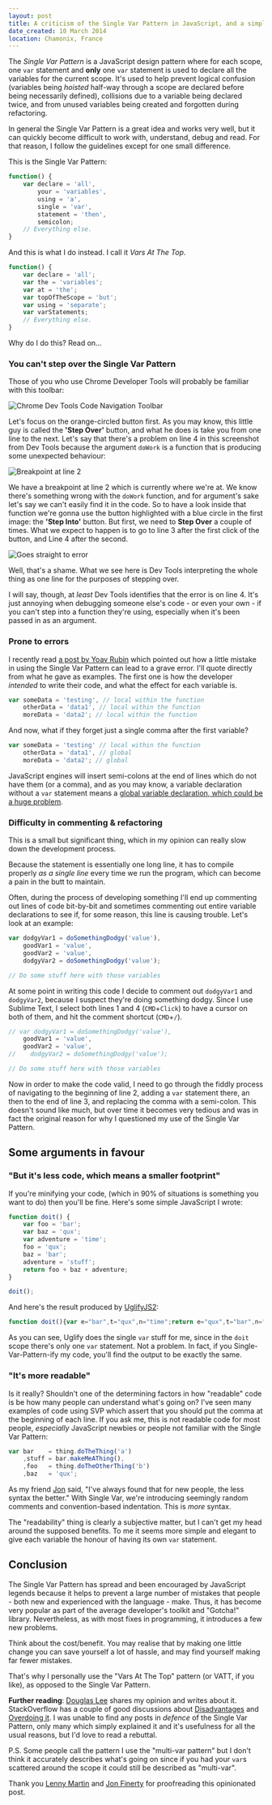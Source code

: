 ```yaml
---
layout: post
title: A criticism of the Single Var Pattern in JavaScript, and a simple alternative
date_created: 10 March 2014
location: Chamonix, France
---
```


The *Single Var Pattern* is a JavaScript design pattern where for each scope, one `var` statement and **only** one `var` statement is used to declare all the variables for the current scope. It's used to help prevent logical confusion (variables being *hoisted* half-way through a scope are declared before being necessarily defined), collisions due to a variable being declared twice, and from unused variables being created and forgotten during refactoring.

In general the Single Var Pattern is a great idea and works very well, but it can quickly become difficult to work with, understand, debug and read. For that reason, I follow the guidelines except for one small difference.

This is the Single Var Pattern:

```javascript
function() {
    var declare = 'all',
        your = 'variables',
        using = 'a',
        single = 'var',
        statement = 'then',
        semicolon;
    // Everything else.
}
```

And this is what I do instead. I call it *Vars At The Top*.

```javascript
function() {
    var declare = 'all';
    var the = 'variables';
    var at = 'the';
    var topOfTheScope = 'but';
    var using = 'separate';
    var varStatements;
    // Everything else.
}
```

Why do I do this? Read on...

### You can't step over the Single Var Pattern

Those of you who use Chrome Developer Tools will probably be familiar with this toolbar:

![Chrome Dev Tools Code Navigation Toolbar](/img/single-var-dev-tools-1.png)

Let's focus on the orange-circled button first. As you may know, this little guy is called the **'Step Over'** button, and what he does is take you from one line to the next. Let's say that there's a problem on line 4 in this screenshot from Dev Tools because the argument `doWork` is a function that is producing some unexpected behaviour:

![Breakpoint at line 2](/img/single-var-dev-tools-2.png)

We have a breakpoint at line 2 which is currently where we're at. We know there's something wrong with the `doWork` function, and for argument's sake let's say we can't easily find it in the code. So to have a look inside that function we're gonna use the button highlighted with a blue circle in the first image: the **'Step Into'** button. But first, we need to **Step Over** a couple of times. What we expect to happen is to go to line 3 after the first click of the button, and Line 4 after the second.

![Goes straight to error](/img/single-var-dev-tools-3.png)

Well, that's a shame. What we see here is Dev Tools interpreting the whole thing as one line for the purposes of stepping over.

I will say, though, at *least* Dev Tools identifies that the error is on line 4. It's just annoying when debugging someone else's code - or even your own - if you can't step into a function they're using, especially when it's been passed in as an argument.

### Prone to errors

I recently read [a post by Yoav Rubin](http://yoavrubin.blogspot.fr/2011/09/function-javascript-engine-and-single.html) which pointed out how a little mistake in using the Single Var Pattern can lead to a grave error. I'll quote directly from what he gave as examples. The first one is how the developer *intended* to write their code, and what the effect for each variable is.

```javascript
var someData = 'testing', // local within the function
    otherData = 'data1', // local within the function
    moreData = 'data2'; // local within the function
```

And now, what if they forget just a single comma after the first variable?

```javascript
var someData = 'testing' // local within the function
    otherData = 'data1', // global
    moreData = 'data2'; // global
```

JavaScript engines will insert semi-colons at the end of lines which do not have them (or a comma), and as you may know, a variable declaration without a `var` statement means a [global variable declaration, which could be a huge problem](http://code.tutsplus.com/tutorials/the-11-javascript-mistakes-youre-making--net-20413).

### Difficulty in commenting & refactoring

This is a small but significant thing, which in my opinion can really slow down the development process.

Because the statement is essentially one long line, it has to compile properly *as a single line* every time we run the program, which can become a pain in the butt to maintain.

Often, during the process of developing something I'll end up commenting out lines of code bit-by-bit and sometimes commenting out entire variable declarations to see if, for some reason, this line is causing trouble. Let's look at an example:

```javascript
var dodgyVar1 = doSomethingDodgy('value'),
    goodVar1 = 'value',
    goodVar2 = 'value',
    dodgyVar2 = doSomethingDodgy('value');

// Do some stuff here with those variables
```

At some point in writing this code I decide to comment out `dodgyVar1` and `dodgyVar2`, because I suspect they're doing something dodgy. Since I use Sublime Text, I select both lines 1 and 4 (`CMD`+`Click`) to have a cursor on both of them, and hit the comment shortcut (`CMD`+`/`).

```javascript
// var dodgyVar1 = doSomethingDodgy('value'),
    goodVar1 = 'value',
    goodVar2 = 'value',
//    dodgyVar2 = doSomethingDodgy('value');

// Do some stuff here with those variables
```

Now in order to make the code valid, I need to go through the fiddly process of navigating to the beginning of line 2, adding a `var` statement there, an then to the end of line 3, and replacing the comma with a semi-colon. This doesn't sound like much, but over time it becomes very tedious and was in fact the original reason for why I questioned my use of the Single Var Pattern.

## Some arguments in favour

### "But it's less code, which means a smaller footprint"

If you're minifying your code, (which in 90% of situations is something you want to do) then you'll be fine. Here's some simple JavaScript I wrote:

```javascript
function doit() {
    var foo = 'bar';
    var baz = 'qux';
    var adventure = 'time';
    foo = 'qux';
    baz = 'bar';
    adventure = 'stuff';
    return foo + baz + adventure;
}

doit();
```

And here's the result produced by [UglifyJS2](https://github.com/mishoo/UglifyJS2):

```javascript
function doit(){var e="bar",t="qux",n="time";return e="qux",t="bar",n="stuff",e+t+n}doit();
```

As you can see, Uglify does the single `var` stuff for me, since in the `doit` scope there's only one `var` statement. Not a problem. In fact, if you Single-Var-Pattern-ify my code, you'll find the output to be exactly the same.

### "It's more readable"

Is it really? Shouldn't one of the determining factors in how "readable" code is be how many people can understand what's going on? I've seen many examples of code using SVP which assert that you should put the comma at the beginning of each line. If you ask me, this is not readable code for most people, *especially* JavaScript newbies or people not familiar with the Single Var Pattern:

```javascript
var bar    = thing.doTheThing('a')
    ,stuff = bar.makeMeAThing(),
    ,foo   = thing.doTheOtherThing('b')
    ,baz   = 'qux';
```

As my friend [Jon](https://twitter.com/jonfinerty) said, "I've always found that for new people, the less syntax the better." With Single Var, we're introducing seemingly random comments and convention-based indentation. This is *more* syntax.

The "readability" thing is clearly a subjective matter, but I can't get my head around the supposed benefits. To me it seems more simple and elegant to give each variable the honour of having its own `var` statement.

## Conclusion

The Single Var Pattern has spread and been encouraged by JavaScript legends because it helps to prevent a large number of mistakes that people - both new and experienced with the language - make. Thus, it has become very popular as part of the average developer's toolkit and "Gotcha!" library. Nevertheless, as with most fixes in programming, it introduces a few new problems.

Think about the cost/benefit. You may realise that by making one little change you can save yourself a lot of hassle, and may find yourself making far fewer mistakes.

That's why I personally use the "Vars At The Top" pattern (or VATT, if you like), as opposed to the Single Var Pattern.

**Further reading**: [Douglas Lee](http://douglastclee.blogspot.fr/2013/07/coding-javascript-single-var-vs-multi.html) shares my opinion and writes about it. StackOverflow has a couple of good discussions about [Disadvantages](http://stackoverflow.com/questions/8581869/disadvantages-of-javascript-single-var-pattern) and [Overdoing it](http://stackoverflow.com/questions/6235417/javascript-single-var-pattern-am-i-overloading-it). I was unable to find any posts in *defence* of the Single Var Pattern, only many which simply explained it and it's usefulness for all the usual reasons, but I'd love to read a rebuttal.

P.S. Some people call the pattern I use the "multi-var pattern" but I don't think it accurately describes what's going on since if you had your `var`s scattered around the scope it could still be described as "multi-var".

Thank you [Lenny Martin](https://twitter.com/lennym) and [Jon Finerty](https://twitter.com/jonfinerty) for proofreading this opinionated post.
